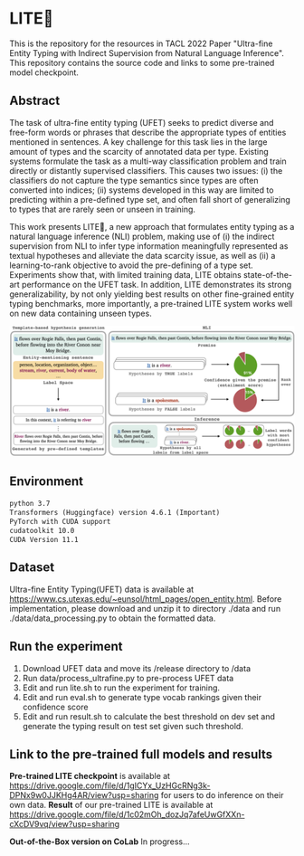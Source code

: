 # LITE:beers:
This is the repository for the resources in TACL 2022 Paper "Ultra-fine Entity Typing with Indirect Supervision from Natural Language Inference". This repository contains the source code and links to some pre-trained model checkpoint.

## Abstract
The task of ultra-fine entity typing (UFET) seeks to predict diverse and free-form words or phrases that describe the appropriate types of entities mentioned in sentences. A key challenge for this task lies in the large amount of types and the scarcity of annotated data per type. Existing systems formulate the task as a multi-way classification problem and train directly or distantly supervised classifiers. This causes two issues: 
  (i) the classifiers do not capture the type semantics since types are often converted into indices; (ii) systems developed in this way are limited to predicting within a pre-defined type set, and often fall short of generalizing to types that are rarely seen or unseen in training. 

This work presents LITE:beers:, a new approach that formulates entity typing as a natural language inference (NLI) problem, making use of (i) the indirect supervision from NLI to infer type information meaningfully represented as textual hypotheses and alleviate the data scarcity issue, as well as (ii) a learning-to-rank objective to avoid the pre-defining of a type set. Experiments show that, with limited training data, LITE obtains state-of-the-art performance on the UFET task. In addition, LITE demonstrates its strong generalizability, by not only yielding best results on other fine-grained entity typing benchmarks, more importantly, a  pre-trained LITE system works well on new data containing unseen types.

![Fig1 in paper](https://github.com/luka-group/lite/blob/main/readme/lite.png)

## Environment

    python 3.7
    Transformers (Huggingface) version 4.6.1 (Important)
    PyTorch with CUDA support
    cudatoolkit 10.0
    CUDA Version 11.1
  
## Dataset  
Ultra-fine Entity Typing(UFET) data is available at https://www.cs.utexas.edu/~eunsol/html_pages/open_entity.html. Before implementation, please download and unzip it to directory ./data and run ./data/data_processing.py to obtain the formatted data.


## Run the experiment  
1. Download UFET data and move its /release directory to /data
2. Run data/process_ultrafine.py to pre-process UFET data
3. Edit and run lite.sh to run the experiment for training.
4. Edit and run eval.sh to generate type vocab rankings given their confidence score
5. Edit and run result.sh to calculate the best threshold on dev set and generate the typing result on test set given such threshold.

## Link to the pre-trained full models and results
**Pre-trained LITE checkpoint** is available at https://drive.google.com/file/d/1gICYx_UzHGcRNg3k-DPNx9w0JJKHg4AR/view?usp=sharing for users to do inference on their own data.
**Result** of our pre-trained LITE is available at https://drive.google.com/file/d/1c02mOh_dozJq7afeUwGfXXn-cXcDV9vq/view?usp=sharing

**Out-of-the-Box version on CoLab**
In progress...
